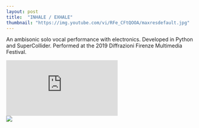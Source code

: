 ```yaml
---
layout: post
title:  "INHALE / EXHALE"
thumbnail: "https://img.youtube.com/vi/RFe_CFtQOOA/maxresdefault.jpg"
---
```

An ambisonic solo vocal performance with electronics. Developed in Python and SuperCollider. Performed at the 2019 Diffrazioni Firenze Multimedia Festival.


<div class="video-wrapper">
    <iframe src="https://www.youtube.com/embed/RFe_CFtQOOA?si=Lib-BjZ_Po1h-IED&amp;controls=0;showinfo=0;autohide=1;" title="YouTube video player" frameborder="0" allow="accelerometer; autoplay; clipboard-write; encrypted-media; gyroscope; picture-in-picture; web-share" allowfullscreen></iframe>
    <div class="video-overlay">
        <img src="{{ page.thumbnail }}">
    </div>
</div>